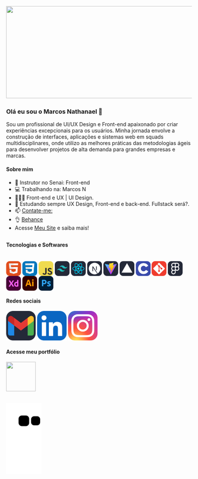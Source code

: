 <img width="1000" height="250" alt="" src="https://marcosuxdesign.com/capa-marcos-n.jpeg">

### Olá eu sou o Marcos Nathanael 👋
<div>
  <p>
    Sou um profissional de UI/UX Design e Front-end apaixonado por criar experiências excepcionais para os usuários. Minha jornada envolve a construção de interfaces, aplicações e sistemas web em squads multidisciplinares, onde utilizo as melhores práticas das metodologias ágeis para desenvolver projetos de alta demanda para grandes empresas e marcas.
  </p>
</div>
<!-- título  -->
<h4>Sobre mim</h4>

<div>
  
- 🔭 Instrutor no Senai: Front-end
- 💻 Trabalhando na: Marcos N
- 🧑🏽‍💻 Front-end e UX | UI Design.
- 🌱 Estudando sempre UX Design, Front-end e back-end. Fullstack será?.
- 📫 <a href="mailto:contato.marcos.nathanael@gmail.com"> Contate-me:</a>
- 👌 <a href="https://www.behance.net/marcosnathanael" target="_blank"> Behance</a>
- Acesse <a href="https://marcosuxdesign.com/">Meu Site</a> e saiba mais!
  
</div>
</div>
<!-- linha  -->
<h2 dir="auto"></h2>

<div>
<!-- título  -->
<h4>Tecnologias e Softwares</h4>

<!-- icones -->
<div style="display: inline_block"><br>
  <img align="center" alt="HTML" height="40" width="40" src="https://raw.githubusercontent.com/tandpfun/skill-icons/main/icons/HTML.svg">
  <img align="center" alt="CSS" height="40" width="40" src="https://raw.githubusercontent.com/tandpfun/skill-icons/main/icons/CSS.svg">
  <img align="center" alt="Js" stye="border-radius:5px;" height="40" width="40" src="https://raw.githubusercontent.com/tandpfun/skill-icons/main/icons/JavaScript.svg">
  <img align="center" alt="Tailwind" stye="border-radius:5px;" height="40" width="40" src="https://raw.githubusercontent.com/tandpfun/skill-icons/main/icons/TailwindCSS-Dark.svg">
  <img align="center" alt="React-js" height="40" width="40" src="https://raw.githubusercontent.com/tandpfun/skill-icons/main/icons/React-Dark.svg">
  <img align="center" alt="Nextjs" stye="border-radius:5px;" height="40" width="40" src="https://raw.githubusercontent.com/tandpfun/skill-icons/main/icons/NextJS-Dark.svg">
  <img align="center" alt="Vite" height="40" width="40" src="https://github.com/tandpfun/skill-icons/raw/main/icons/Vite-Dark.svg">
  <img align="center" alt="Vercel" stye="border-radius:5px;" height="40" width="40" src="https://raw.githubusercontent.com/tandpfun/skill-icons/main/icons/Vercel-Dark.svg">
  <img align="center" alt="C" height="40" width="40" src="https://raw.githubusercontent.com/tandpfun/skill-icons/main/icons/C.svg">
  <img align="center" alt="Git" height="40" width="40" src="https://raw.githubusercontent.com/tandpfun/skill-icons/main/icons/Git.svg">
  <img align="center" alt="Figma" height="40" width="40" src="https://raw.githubusercontent.com/tandpfun/skill-icons/main/icons/Figma-Dark.svg">
  <img align="center" alt="Adobe XD" height="40" width="40" src="https://github.com/tandpfun/skill-icons/blob/main/icons/XD.svg">
  <img align="center" alt="Illustrator" height="40" width="40" src="https://github.com/tandpfun/skill-icons/blob/main/icons/Illustrator.svg">
  <img align="center" alt="Adobe Photoshop" height="40" width="40" src="https://github.com/tandpfun/skill-icons/blob/main/icons/Photoshop.svg">
</div>

<!-- título  -->
<h4>Redes sociais</h4>

<!-- bloco contato  -->
<div> 
  <a href ="mailto:contato.marcos.nathanael@gmail.com"><img height="80" width="80" alt="Gmail" src="https://raw.githubusercontent.com/tandpfun/skill-icons/main/icons/Gmail-Dark.svg" target="_blank"></a>
  <a href="https://www.linkedin.com/in/marcos-nathanael-b39936196" target="_blank"><img height="80" width="80" alt="Linkedin" src="https://github.com/tandpfun/skill-icons/raw/main/icons/LinkedIn.svg" target="_blank"></a>
  <a href="https://www.instagram.com/marcosnweb/" target="_blank"><img height="80" alt="Instagram" width="80" src="https://github.com/tandpfun/skill-icons/raw/main/icons/Instagram.svg" target="_blank"></a>
</div>

<!-- título  -->
<h4>Acesse meu portfólio</h4>

<!-- bloco Portifolio  -->
<div>
   <a href ="https://marcosuxdesign.com/"><img height="80" width="80" src="https://marcosuxdesign.com/favicon.ico" target="_blank"></a>
</div>
<!-- linha  -->
<h2 dir="auto"></h2>

<div>
<!-- a cobra  -->
  
![Snake animation](https://github.com/RazielID752/RazielID752/blob/output/github-contribution-grid-snake.svg)
  
</div>
